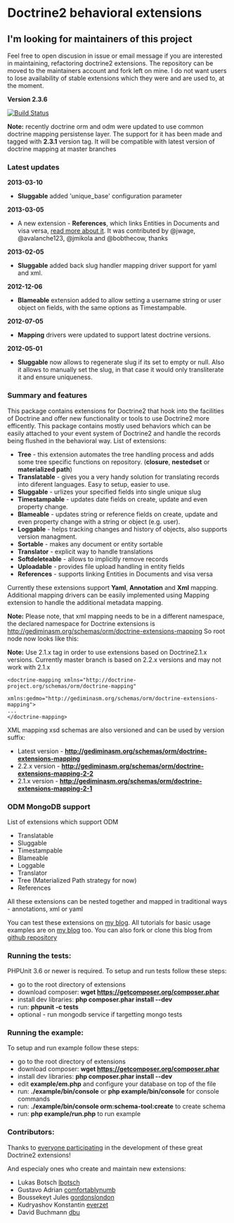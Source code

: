 # Doctrine2 behavioral extensions

## I'm looking for maintainers of this project

Feel free to open discusion in issue or email message if you are interested in maintaining,
refactoring doctrine2 extensions. The repository can be moved to the maintainers account and fork
left on mine. I do not want users to lose availability of stable extensions which they were and are
used to, at the moment.

**Version 2.3.6**

[![Build Status](https://secure.travis-ci.org/l3pp4rd/DoctrineExtensions.png?branch=master)](http://travis-ci.org/l3pp4rd/DoctrineExtensions)

**Note:** recently doctrine orm and odm were updated to use common doctrine mapping persistense
layer. The support for it has been made and tagged with **2.3.1** version tag. It will be compatible
with latest version of doctrine mapping at master branches

### Latest updates

**2013-03-10**

- **Sluggable** added 'unique_base' configuration parameter

**2013-03-05**

- A new extension - **References**, which links Entities in Documents and visa versa, [read more about it](https://github.com/l3pp4rd/DoctrineExtensions/blob/master/doc/references.md). It was contributed by @jwage, @avalanche123, @jmikola and @bobthecow, thanks

**2013-02-05**

- **Sluggable** added back slug handler mapping driver support for yaml and xml.

**2012-12-06**

- **Blameable** extension added to allow setting a username string or user object on fields, with the same options as Timestampable.


**2012-07-05**

- **Mapping** drivers were updated to support latest doctrine versions.

**2012-05-01**

- **Sluggable** now allows to regenerate slug if its set to empty or null. Also it allows to
manually set the slug, in that case it would only transliterate it and ensure uniqueness.

### Summary and features

This package contains extensions for Doctrine2 that hook into the facilities of Doctrine and
offer new functionality or tools to use Doctrine2 more efficently. This package contains mostly
used behaviors which can be easily attached to your event system of Doctrine2 and handle the
records being flushed in the behavioral way. List of extensions:

- **Tree** - this extension automates the tree handling process and adds some tree specific functions on repository.
(**closure**, **nestedset** or **materialized path**)
- **Translatable** - gives you a very handy solution for translating records into diferent languages. Easy to setup, easier to use.
- **Sluggable** - urlizes your specified fields into single unique slug
- **Timestampable** - updates date fields on create, update and even property change.
- **Blameable** - updates string or reference fields on create, update and even property change with a string or object (e.g. user).
- **Loggable** - helps tracking changes and history of objects, also supports version managment.
- **Sortable** - makes any document or entity sortable
- **Translator** - explicit way to handle translations
- **Softdeleteable** - allows to implicitly remove records
- **Uploadable** - provides file upload handling in entity fields
- **References** - supports linking Entities in Documents and visa versa

Currently these extensions support **Yaml**, **Annotation**  and **Xml** mapping. Additional mapping drivers
can be easily implemented using Mapping extension to handle the additional metadata mapping.

**Note:** Please note, that xml mapping needs to be in a different namespace, the declared namespace for
Doctrine extensions is http://gediminasm.org/schemas/orm/doctrine-extensions-mapping
So root node now looks like this:

**Note:** Use 2.1.x tag in order to use extensions based on Doctrine2.1.x versions. Currently
master branch is based on 2.2.x versions and may not work with 2.1.x

```
<doctrine-mapping xmlns="http://doctrine-project.org/schemas/orm/doctrine-mapping"
                 xmlns:gedmo="http://gediminasm.org/schemas/orm/doctrine-extensions-mapping">
...
</doctrine-mapping>
```

XML mapping xsd schemas are also versioned and can be used by version suffix:

- Latest version - **http://gediminasm.org/schemas/orm/doctrine-extensions-mapping**
- 2.2.x version - **http://gediminasm.org/schemas/orm/doctrine-extensions-mapping-2-2**
- 2.1.x version - **http://gediminasm.org/schemas/orm/doctrine-extensions-mapping-2-1**

### ODM MongoDB support

List of extensions which support ODM

- Translatable
- Sluggable
- Timestampable
- Blameable
- Loggable
- Translator
- Tree (Materialized Path strategy for now)
- References

All these extensions can be nested together and mapped in traditional ways - annotations,
xml or yaml

You can test these extensions on [my blog](http://gediminasm.org/demo "Test doctrine behavioral extensions").
All tutorials for basic usage examples are on [my blog](http://gediminasm.org "Tutorials for extensions") too.
You can also fork or clone this blog from [github repository](https://github.com/l3pp4rd/gediminasm.org)

### Running the tests:

PHPUnit 3.6 or newer is required.
To setup and run tests follow these steps:

- go to the root directory of extensions
- download composer: **wget https://getcomposer.org/composer.phar**
- install dev libraries: **php composer.phar install --dev**
- run: **phpunit -c tests**
- optional - run mongodb service if targetting mongo tests

<a name="example-demo"></a>

### Running the example:

To setup and run example follow these steps:

- go to the root directory of extensions
- download composer: **wget https://getcomposer.org/composer.phar**
- install dev libraries: **php composer.phar install --dev**
- edit **example/em.php** and configure your database on top of the file
- run: **./example/bin/console** or **php example/bin/console** for console commands
- run: **./example/bin/console orm:schema-tool:create** to create schema
- run: **php example/run.php** to run example

### Contributors:

Thanks to [everyone participating](http://github.com/l3pp4rd/DoctrineExtensions/contributors) in
the development of these great Doctrine2 extensions!

And especialy ones who create and maintain new extensions:

- Lukas Botsch [lbotsch](http://github.com/lbotsch)
- Gustavo Adrian [comfortablynumb](http://github.com/comfortablynumb)
- Boussekeyt Jules [gordonslondon](http://github.com/gordonslondon)
- Kudryashov Konstantin [everzet](http://github.com/everzet)
- David Buchmann [dbu](https://github.com/dbu)

